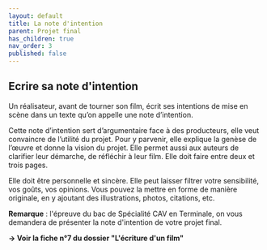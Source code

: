 ```yaml
---
layout: default
title: La note d'intention
parent: Projet final
has_children: true
nav_order: 3
published: false
---
```

## Ecrire sa note d'intention

Un réalisateur, avant de tourner son film, écrit ses intentions de mise en scène dans un texte qu’on appelle une note d’intention. 

Cette note d’intention sert d’argumentaire face à des producteurs, elle veut convaincre de l’utilité du projet. Pour y parvenir, elle explique la genèse de l’œuvre et donne la vision du projet. 
Elle permet aussi aux auteurs de clarifier leur démarche, de réfléchir à leur film.
Elle doit faire entre deux et trois pages. 

Elle doit être personnelle et sincère. Elle peut laisser filtrer votre sensibilité, vos goûts, vos opinions. Vous pouvez la mettre en forme de manière originale, en y ajoutant des illustrations, photos, citations, etc.

**Remarque** : l'épreuve du bac de Spécialité CAV en Terminale, on vous demandera de présenter la note d'intention de votre projet final.

**→ Voir la fiche n°7 du dossier "L'écriture d'un film"**
